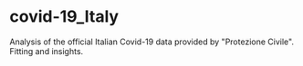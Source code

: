 # covid-19_Italy
Analysis of the official Italian Covid-19 data provided by "Protezione Civile". Fitting and insights.
